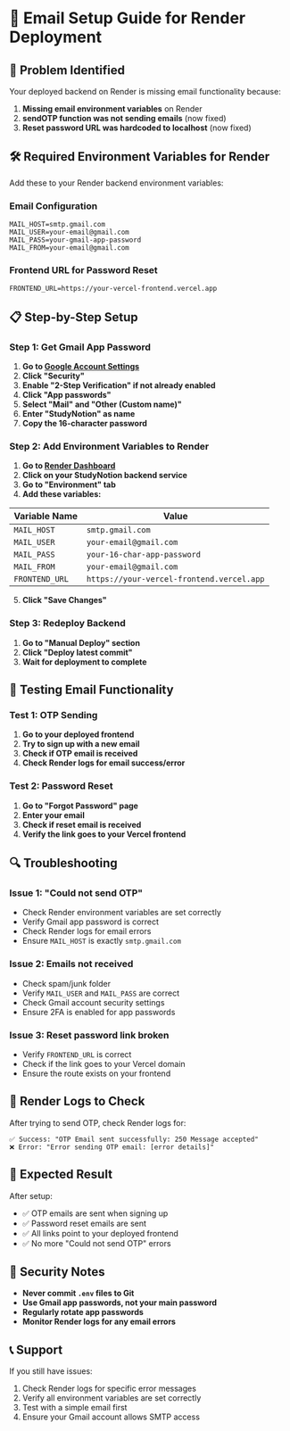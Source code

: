 # 📧 Email Setup Guide for Render Deployment

## 🚨 Problem Identified

Your deployed backend on Render is missing email functionality because:
1. **Missing email environment variables** on Render
2. **sendOTP function was not sending emails** (now fixed)
3. **Reset password URL was hardcoded to localhost** (now fixed)

## 🛠️ Required Environment Variables for Render

Add these to your Render backend environment variables:

### **Email Configuration**
```
MAIL_HOST=smtp.gmail.com
MAIL_USER=your-email@gmail.com
MAIL_PASS=your-gmail-app-password
MAIL_FROM=your-email@gmail.com
```

### **Frontend URL for Password Reset**
```
FRONTEND_URL=https://your-vercel-frontend.vercel.app
```

## 📋 Step-by-Step Setup

### **Step 1: Get Gmail App Password**

1. **Go to [Google Account Settings](https://myaccount.google.com/)**
2. **Click "Security"**
3. **Enable "2-Step Verification" if not already enabled**
4. **Click "App passwords"**
5. **Select "Mail" and "Other (Custom name)"**
6. **Enter "StudyNotion" as name**
7. **Copy the 16-character password**

### **Step 2: Add Environment Variables to Render**

1. **Go to [Render Dashboard](https://dashboard.render.com/)**
2. **Click on your StudyNotion backend service**
3. **Go to "Environment" tab**
4. **Add these variables:**

| Variable Name | Value |
|---------------|-------|
| `MAIL_HOST` | `smtp.gmail.com` |
| `MAIL_USER` | `your-email@gmail.com` |
| `MAIL_PASS` | `your-16-char-app-password` |
| `MAIL_FROM` | `your-email@gmail.com` |
| `FRONTEND_URL` | `https://your-vercel-frontend.vercel.app` |

5. **Click "Save Changes"**

### **Step 3: Redeploy Backend**

1. **Go to "Manual Deploy" section**
2. **Click "Deploy latest commit"**
3. **Wait for deployment to complete**

## 🧪 Testing Email Functionality

### **Test 1: OTP Sending**
1. **Go to your deployed frontend**
2. **Try to sign up with a new email**
3. **Check if OTP email is received**
4. **Check Render logs for email success/error**

### **Test 2: Password Reset**
1. **Go to "Forgot Password" page**
2. **Enter your email**
3. **Check if reset email is received**
4. **Verify the link goes to your Vercel frontend**

## 🔍 Troubleshooting

### **Issue 1: "Could not send OTP"**
- Check Render environment variables are set correctly
- Verify Gmail app password is correct
- Check Render logs for email errors
- Ensure `MAIL_HOST` is exactly `smtp.gmail.com`

### **Issue 2: Emails not received**
- Check spam/junk folder
- Verify `MAIL_USER` and `MAIL_PASS` are correct
- Check Gmail account security settings
- Ensure 2FA is enabled for app passwords

### **Issue 3: Reset password link broken**
- Verify `FRONTEND_URL` is correct
- Check if the link goes to your Vercel domain
- Ensure the route exists on your frontend

## 📱 Render Logs to Check

After trying to send OTP, check Render logs for:

```
✅ Success: "OTP Email sent successfully: 250 Message accepted"
❌ Error: "Error sending OTP email: [error details]"
```

## 🎯 Expected Result

After setup:
- ✅ OTP emails are sent when signing up
- ✅ Password reset emails are sent
- ✅ All links point to your deployed frontend
- ✅ No more "Could not send OTP" errors

## 🔐 Security Notes

- **Never commit `.env` files to Git**
- **Use Gmail app passwords, not your main password**
- **Regularly rotate app passwords**
- **Monitor Render logs for any email errors**

## 📞 Support

If you still have issues:
1. Check Render logs for specific error messages
2. Verify all environment variables are set correctly
3. Test with a simple email first
4. Ensure your Gmail account allows SMTP access
